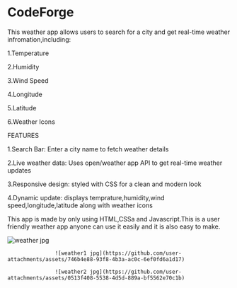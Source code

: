 # CodeForge
This weather app allows users to search for a city and get real-time weather infromation,including:

1.Temperature

2.Humidity

3.Wind Speed

4.Longitude

5.Latitude

6.Weather Icons

FEATURES

1.Search Bar: Enter a city name to fetch weather details

2.Live weather data: Uses open/weather app API to get real-time weather updates

3.Responsive design: styled with CSS for a clean and modern look

4.Dynamic update: displays temprature,humidity,wind speed,longitude,latitude along with weather icons

This app is made by only using HTML,CSSa and Javascript.This is a user friendly weather app anyone can use it easily and it is also easy to make.

![weather jpg](https://github.com/user-attachments/assets/5d8af50f-10a9-4f6e-a58a-e2e9d5cf999f)



                   ![weather1 jpg](https://github.com/user-attachments/assets/746b4e88-93f8-4b3a-ac0c-6ef0fd6a1d17)
             
                   ![weather2 jpg](https://github.com/user-attachments/assets/0513f408-5538-4d5d-889a-bf5562e70c1b)
